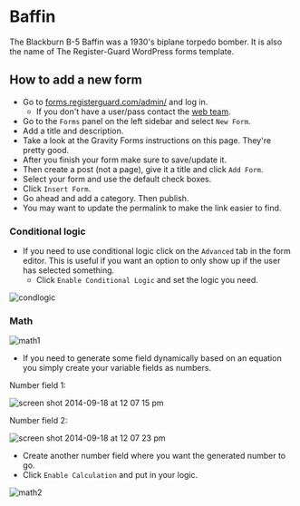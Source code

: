 # Baffin

The Blackburn B-5 Baffin was a 1930's biplane torpedo bomber. It is also the name of The Register-Guard WordPress forms template.

## How to add a new form

* Go to [forms.registerguard.com/admin/](http://forms.registerguard.com/wp-admin/) and log in. 
  * If you don't have a user/pass contact the [web team](mailto:webeditors@registerguard.com).
* Go to the `Forms` panel on the left sidebar and select `New Form`.
* Add a title and description.
* Take a look at the Gravity Forms instructions on this page. They're pretty good.
* After you finish your form make sure to save/update it.
* Then create a post (not a page), give it a title and click `Add Form`.
* Select your form and use the default check boxes.
* Click `Insert Form`.
* Go ahead and add a category. Then publish.
* You may want to update the permalink to make the link easier to find.

### Conditional logic

* If you need to use conditional logic click on the `Advanced` tab in the form editor. This is useful if you want an option to only show up if the user has selected something.
  * Click `Enable Conditional Logic` and set the logic you need.

![condlogic](https://cloud.githubusercontent.com/assets/4853944/4325553/56cc158c-3f66-11e4-8d65-9ff88bfc3ad4.gif)

### Math

![math1](https://cloud.githubusercontent.com/assets/4853944/4325611/f0d88f98-3f66-11e4-9a22-9f3335cf1fab.gif)

* If you need to generate some field dynamically based on an equation you simply create your variable fields as numbers.

Number field 1:

![screen shot 2014-09-18 at 12 07 15 pm](https://cloud.githubusercontent.com/assets/4853944/4325664/73a32b54-3f67-11e4-960d-9b3a57f95e37.png)

Number field 2:

![screen shot 2014-09-18 at 12 07 23 pm](https://cloud.githubusercontent.com/assets/4853944/4325665/73a3a5ac-3f67-11e4-92da-d4a9749a2c56.png)


* Create another number field where you want the generated number to go. 
* Click `Enable Calculation` and put in your logic.

![math2](https://cloud.githubusercontent.com/assets/4853944/4325675/89d30368-3f67-11e4-8661-cf884c1df648.gif)